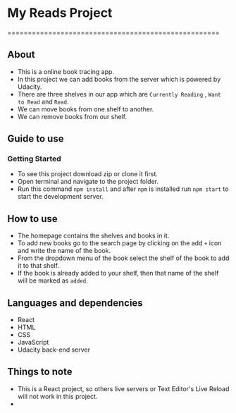 # My Reads Project

====================================================

## About

- This is a online book tracing app.
- In this project we can add books from the server which is powered by Udacity.
- There are three shelves in our app which are `Currently Reading` , `Want to Read` and `Read`.
- We can move books from one shelf to another.
- We can remove books from our shelf.

## Guide to use

### Getting Started

- To see this project download zip or clone it first.
- Open terminal and navigate to the project folder.
- Run this command `npm install` and after `npm` is installed run `npm start` to start the development server.

## How to use

- The homepage contains the shelves and books in it.
- To add new books go to the search page by clicking on the add `+` icon and write the name of the book.
- From the dropdown menu of the book select the shelf of the book to add it to that shelf.
- If the book is already added to your shelf, then that name of the shelf will be marked as `added`.

## Languages and dependencies

- React
- HTML
- CSS
- JavaScript
- Udacity back-end server

## Things to note

- This is a React project, so others live servers or Text Editor's Live Reload will not work in this project.
- 
